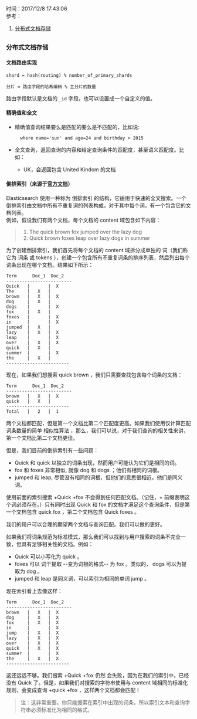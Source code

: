 时间：2017/12/8 17:43:06   
参考：  
1. [分布式文档存储](https://www.elastic.co/guide/cn/elasticsearch/guide/current/routing-value.html)

##
### 分布式文档存储      
#### 文档路由实现  

   	shard = hash(routing) % number_of_primary_shards

	分片 = 路由字段的哈希编码 % 主分片的数量  
路由字段默认是文档的 `_id` 字段，也可以设置成一个自定义的值。  
#### 精确值和全文   

* 精确值查询结果要么是匹配的要么是不匹配的，比如说: 

		where name='sun' and age=24 and birthday > 2015
* 全文查询，返回查询的内容和给定查询条件的匹配度，甚至语义匹配度。比如：

	* UK，会返回包含 United Kindom 的文档

#### 倒排索引（来源于[官方文档](https://www.elastic.co/guide/cn/elasticsearch/guide/current/inverted-index.html)）   

Elasticsearch 使用一种称为 倒排索引 的结构，它适用于快速的全文搜索。一个倒排索引由文档中所有不重复词的列表构成，对于其中每个词，有一个包含它的文档列表。  
例如，假设我们有两个文档，每个文档的 content 域包含如下内容： 
 
> 1. The quick brown fox jumped over the lazy dog  
> 2. Quick brown foxes leap over lazy dogs in summer 

为了创建倒排索引，我们首先将每个文档的 content 域拆分成单独的 词（我们称它为 词条 或 tokens ），创建一个包含所有不重复词条的排序列表，然后列出每个词条出现在哪个文档。结果如下所示：

	Term      Doc_1  Doc_2
	-------------------------
	Quick   |       |  X
	The     |   X   |
	brown   |   X   |  X
	dog     |   X   |
	dogs    |       |  X
	fox     |   X   |
	foxes   |       |  X
	in      |       |  X
	jumped  |   X   |
	lazy    |   X   |  X
	leap    |       |  X
	over    |   X   |  X
	quick   |   X   |
	summer  |       |  X
	the     |   X   |
	------------------------
现在，如果我们想搜索 quick brown ，我们只需要查找包含每个词条的文档：  

	Term      Doc_1  Doc_2
	-------------------------
	brown   |   X   |  X
	quick   |   X   |
	------------------------
	Total   |   2   |  1

两个文档都匹配，但是第一个文档比第二个匹配度更高。如果我们使用仅计算匹配词条数量的简单 相似性算法 ，那么，我们可以说，对于我们查询的相关性来讲，第一个文档比第二个文档更佳。  

但是，我们目前的倒排索引有一些问题：  

* Quick 和 quick 以独立的词条出现，然而用户可能认为它们是相同的词。
* fox 和 foxes 非常相似, 就像 dog 和 dogs ；他们有相同的词根。
* jumped 和 leap, 尽管没有相同的词根，但他们的意思很相近。他们是同义词。

使用前面的索引搜索 +Quick +fox 不会得到任何匹配文档。（记住，+ 前缀表明这个词必须存在。）只有同时出现 Quick 和 fox 的文档才满足这个查询条件，但是第一个文档包含 quick fox ，第二个文档包含 Quick foxes 。  

我们的用户可以合理的期望两个文档与查询匹配。我们可以做的更好。  

如果我们将词条规范为标准模式，那么我们可以找到与用户搜索的词条不完全一致，但具有足够相关性的文档。例如：  

* Quick 可以小写化为 quick 。
* foxes 可以 词干提取 --变为词根的格式-- 为 fox 。类似的， dogs 可以为提取为 dog 。  
* jumped 和 leap 是同义词，可以索引为相同的单词 jump 。

现在索引看上去像这样：  

	Term      Doc_1  Doc_2
	-------------------------
	brown   |   X   |  X
	dog     |   X   |  X
	fox     |   X   |  X
	in      |       |  X
	jump    |   X   |  X
	lazy    |   X   |  X
	over    |   X   |  X
	quick   |   X   |  X
	summer  |       |  X
	the     |   X   |  X
	------------------------

这还远远不够。我们搜索 +Quick +fox 仍然 会失败，因为在我们的索引中，已经没有 Quick 了。但是，如果我们对搜索的字符串使用与 content 域相同的标准化规则，会变成查询 +quick +fox ，这样两个文档都会匹配！  

> 注：这非常重要。你只能搜索在索引中出现的词条，所以索引文本和查询字符串必须标准化为相同的格式。  

